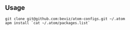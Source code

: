 ## Usage

```shell
git clone git@github.com:beviz/atom-configs.git ~/.atom
apm install `cat ~/.atom/packages.list`
```
